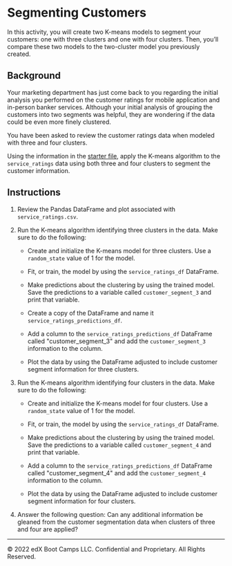 # Segmenting Customers

In this activity, you will create two K-means models to segment your customers: one with three clusters and one with four clusters. Then, you’ll compare these two models to the two-cluster model you previously created.

## Background

Your marketing department has just come back to you regarding the initial analysis you performed on the customer ratings for mobile application and in-person banker services. Although your initial analysis of grouping the customers into two segments was helpful, they are wondering if the data could be even more finely clustered.

You have been asked to review the customer ratings data when modeled with three and four clusters.

Using the information in the [starter file](Unsolved/segmenting_customers.ipynb), apply the K-means algorithm to the `service_ratings` data using both three and four clusters to segment the customer information.

## Instructions

1. Review the Pandas DataFrame and plot associated with `service_ratings.csv`.

2. Run the K-means algorithm identifying three clusters in the data. Make sure to do the following:

   - Create and initialize the K-means model for three clusters. Use a `random_state` value of 1 for the model.
   
   - Fit, or train, the model by using the `service_ratings_df` DataFrame.
   
   - Make predictions about the clustering by using the trained model. Save the predictions to a variable called `customer_segment_3` and print that variable.
   
   - Create a copy of the DataFrame and name it `service_ratings_predictions_df`.
   
   - Add a column to the `service_ratings_predictions_df` DataFrame called "customer_segment_3" and add the `customer_segment_3` information to the column.
   
   - Plot the data by using the DataFrame adjusted to include customer segment information for three clusters.

3. Run the K-means algorithm identifying four clusters in the data. Make sure to do the following: 

   - Create and initialize the K-means model for four clusters. Use a `random_state` value of 1 for the model.
   
   - Fit, or train, the model by using the `service_ratings_df` DataFrame.
   
   - Make predictions about the clustering by using the trained model. Save the predictions to a variable called `customer_segment_4` and print that variable.
   
   - Add a column to the `service_ratings_predictions_df` DataFrame called "customer_segment_4" and add the `customer_segment_4` information to the column.
   
   - Plot the data by using the DataFrame adjusted to include customer segment information for four clusters.

4. Answer the following question: Can any additional information be gleaned from the customer segmentation data when clusters of three and four are applied?

---

© 2022 edX Boot Camps LLC. Confidential and Proprietary. All Rights Reserved.

